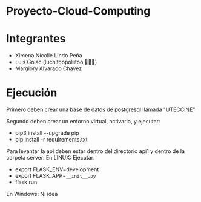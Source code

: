 # Proyecto-Cloud-Computing

# Integrantes
* Ximena Nicolle Lindo Peña
* Luis Golac (luchitoopollitoo 🐣🐣🐣)
* Margiory Alvarado Chavez

# Ejecución
Primero deben crear una base de datos de postgresql llamada "UTECCINE"

Segundo deben crear un entorno virtual, activarlo, y ejecutar:
- pip3 install --upgrade pip
- pip install -r requirements.txt

Para levantar la api deben estar dentro del directorio api1 y dentro de la carpeta server:
En LINUX:
Ejecutar:
- export FLASK_ENV=development
- export FLASK_APP=```__init__.py ```
- flask run

En Windows:
Ni idea
